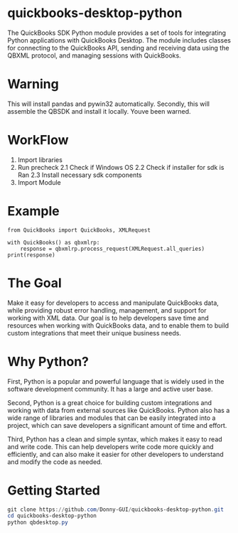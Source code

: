# quickbooks-desktop-python
The QuickBooks SDK Python module provides a set of tools for integrating Python applications with QuickBooks Desktop. The module includes classes for connecting to the QuickBooks API, sending and receiving data using the QBXML protocol, and managing sessions with QuickBooks.

# Warning

This will install pandas and pywin32 automatically.
Secondly, this will assemble the QBSDK and install it locally.
Youve been warned.

# WorkFlow

1. Import libraries
2. Run precheck
   2.1 Check if Windows OS
   2.2 Check if installer for sdk is Ran
   2.3 Install necessary sdk components
3. Import Module



 # Example
 
```Python3
from QuickBooks import QuickBooks, XMLRequest

with QuickBooks() as qbxmlrp:
    response = qbxmlrp.process_request(XMLRequest.all_queries)
print(response)
```

# The Goal
 Make it easy for developers to access and manipulate QuickBooks data, 
 while providing robust error handling, management,
 and support for working with XML data. Our goal is to help developers save time and
 resources when working with QuickBooks data, and to enable them to build custom 
 integrations that meet their unique business needs. 
 
 # Why Python?
First, Python is a popular and powerful language that is widely used in the software development community. It has a large and active user base.

Second, Python is  a great choice for building custom integrations and working with data from external sources like QuickBooks. Python also has a wide range of libraries and modules that can be easily integrated into a project, which can save developers a significant amount of time and effort.

Third, Python has a clean and simple syntax, which makes it easy to read and write code. This can help developers write code more quickly and efficiently, and can also make it easier for other developers to understand and modify the code as needed.

# Getting Started
```PowerShell
git clone https://github.com/Donny-GUI/quickbooks-desktop-python.git
cd quickbooks-desktop-python
python qbdesktop.py
```
